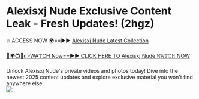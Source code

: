 # Alexisxj Nude Exclusive Content Leak - Fresh Updates! (2hgz)

🔥 ACCESS NOW 🌍==►► <a href="https://tinyurl.com/yc657z5k" rel="nofollow">Alexisxj Nude Latest Collection</a>
<br><br>
[🔴🌍📺📱👉WA𝚃CH Now==►► CLICK HERE TO Alexisxj Nude 𝚆𝙰𝚃𝙲𝙷 NOW](https://tinyurl.com/yc657z5k)
<br><br>
Unlock Alexisxj Nude's private videos and photos today! Dive into the newest 2025 content updates and explore exclusive material you won’t find anywhere else.
<br>
<a href="https://tinyurl.com/yc657z5k" rel="nofollow" data-target="animated-image.originalLink"><img src="https://camo.githubusercontent.com/8a4f000d20f83aca3bf7ec5f350d767afa0574a8a352519fd8cfa583a6f93a33/68747470733a2f2f692e696d6775722e636f6d2f644a486b345a712e676966" data-canonical-src="https://i.imgur.com/dJHk4Zq.gif" style="max-width: 100%; display: inline-block;" data-target="animated-image.originalImage"></a>
<br>
